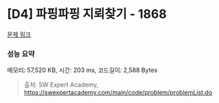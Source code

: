 # [D4] 파핑파핑 지뢰찾기 - 1868 

[문제 링크](https://swexpertacademy.com/main/code/problem/problemDetail.do?contestProbId=AV5LwsHaD1MDFAXc) 

### 성능 요약

메모리: 57,520 KB, 시간: 203 ms, 코드길이: 2,588 Bytes



> 출처: SW Expert Academy, https://swexpertacademy.com/main/code/problem/problemList.do